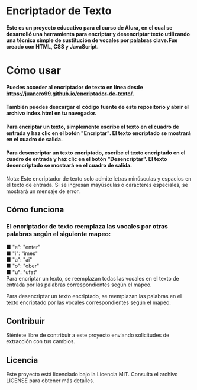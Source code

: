 # Encriptador de Texto
#### Este es un proyecto educativo para el curso de Alura, en el cual se desarrolló una herramienta para encriptar y desencriptar texto utilizando una técnica simple de sustitución de vocales por palabras clave.Fue creado con HTML, CSS y JavaScript.

# Cómo usar
#### Puedes acceder al encriptador de texto en línea desde https://juancro99.github.io/encriptador-de-texto/.  

#### También puedes descargar el código fuente de este repositorio y abrir el archivo index.html en tu navegador.  

#### Para encriptar un texto, simplemente escribe el texto en el cuadro de entrada y haz clic en el botón "Encriptar". El texto encriptado se mostrará en el cuadro de salida.  

#### Para desencriptar un texto encriptado, escribe el texto encriptado en el cuadro de entrada y haz clic en el botón "Desencriptar". El texto desencriptado se mostrará en el cuadro de salida.  

Nota: Este encriptador de texto solo admite letras minúsculas y espacios en el texto de entrada. Si se ingresan mayúsculas o caracteres especiales, se mostrará un mensaje de error.  

## Cómo funciona
### El encriptador de texto reemplaza las vocales por otras palabras según el siguiente mapeo:

■ "e": "enter"  
■ "i": "imes"  
■ "a": "ai"  
■ "o": "ober"  
■ "u": "ufat"  
Para encriptar un texto, se reemplazan todas las vocales en el texto de entrada por las palabras correspondientes según el mapeo.  

Para desencriptar un texto encriptado, se reemplazan las palabras en el texto encriptado por las vocales correspondientes según el mapeo.  

## Contribuir
Siéntete libre de contribuir a este proyecto enviando solicitudes de extracción con tus cambios.

## Licencia
Este proyecto está licenciado bajo la Licencia MIT. Consulta el archivo LICENSE para obtener más detalles.
